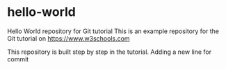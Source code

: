 # hello-world
Hello World repository for Git tutorial
This is an example repository for the Git tutorial on https://www.w3schools.com

This repository is built step by step in the tutorial.
Adding a new line for commit
